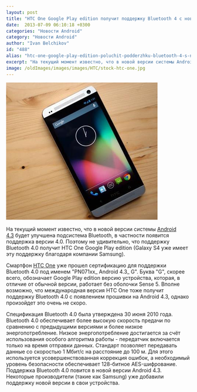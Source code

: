 ```yaml
---
layout: post
title: "HTC One Google Play edition получит поддержку Bluetooth 4 с новой версией Android 4.3"
date:  2013-07-09 06:10:18 +0300
categories: "Новости Android"
category: "Новости Android"
author: "Ivan Belchikov"
id: "488"
alias: "htc-one-google-play-edition-poluchit-podderzhku-bluetooth-4-s-novoj-versiej-android-4-3"
excerpt: "На текущий момент известно, что в новой версии системы Android 4.3 будет улучшена подсистема Bluetooth, в частности появится поддержка версии 4.0. Поэтому не удивительно, что поддержку Bluetooth 4.0 получит HTC One Google Play edition (Galaxy S4 уже имеет эту поддержку благодаря компании Samsung)."
image: /oldImages/images/images/HTC/stock-htc-one.jpg
---
```

<img src="/oldImages/images/images/HTC/stock-htc-one.jpg" alt="HTC One Google Edition" />

На текущий момент известно, что в новой версии системы <a href="index.php?option=com_content&amp;view=article&amp;id=475&amp;catid=8&amp;Itemid=102">Android 4.3</a> будет улучшена подсистема Bluetooth, в частности появится поддержка версии 4.0. Поэтому не удивительно, что поддержку Bluetooth 4.0 получит HTC One Google Play edition (Galaxy S4 уже имеет эту поддержку благодаря компании Samsung).


Смартфон <a href="index.php?option=com_content&amp;view=article&amp;id=470&amp;catid=8&amp;Itemid=102">HTC One</a> уже прошел сертификацию для поддержки Bluetooth 4.0 под именем "PN071xx_ Android 4.3_ G". Буква "G", скорее всего, обозначает Google Play edition версию устройства, которая, в отличие от обычной версии, работает без оболочки Sense 5. Вполне возможно, что международная версия HTC One тоже получит поддержку Bluetooth 4.0 с появлением прошивки на Android 4.3, однако произойдет это очень не скоро.

Cпецификация Bluetooth 4.0 была утверждена 30 июня 2010 года. Bluetooth 4.0 обеспечивает более высокую скорость предачи по сравнению с предыдущими версиями и более низкое энергопотребление. Низкое энергопотребление достигается за счёт использования особого алгоритма работы - передатчик включается только на время отправки данных. Стандарт позволяет передавать данные со скоростью 1 Мбит/с на расстояние до 100 м. Для этого используется усовершенствованная коррекция ошибок, а необходимый уровень безопасности обеспечивает 128-битное AES-шифрование. Поддержка Bluetooth 4.0 повится в новой версии Android 4.3. Некоторые производители (такие как Samsung) уже добавили поддержку новой версии в свои устройства.

 
